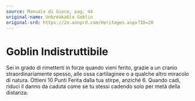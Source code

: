 ```yaml
---
source: Manuale di Gioco, pag. 44
original-name: Unbreakable Goblin
original-srd: https://2e.aonprd.com/Heritages.aspx?ID=20
---
```


# Goblin Indistruttibile

Sei in grado di rimetterti in forze quando vieni ferito, grazie a un cranio
straordinariamente spesso, alle ossa cartilaginee o a qualche altro miracolo di
natura. Ottieni 10 Punti Ferita dalla tua stirpe, anziché 6. Quando cadi, riduci
il danno da caduta come se tu stessi cadendo solo per metà della distanza.
